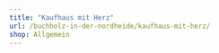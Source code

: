 ```yaml
---
title: "Kaufhaus mit Herz"
url: /buchholz-in-der-nordheide/kaufhaus-mit-herz/
shop: Allgemein
---
```

